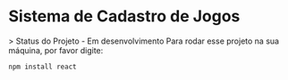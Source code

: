 <h1> Sistema de Cadastro de Jogos </h1>
> Status do Projeto - Em desenvolvimento
Para rodar esse projeto na sua máquina, por favor digite:

```
npm install react
```
